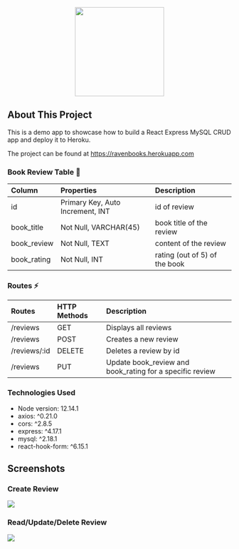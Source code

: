 <p align="center"><img src="https://github.com/victoria-lo/raven-books/blob/master/src/img/ravenclaw.png?raw=true" width="200" />
</p>

## About This Project
This is a demo app to showcase how to build a React Express MySQL CRUD app and deploy it to Heroku.

The project can be found at https://ravenbooks.herokuapp.com

### Book Review Table 📖
| Column | Properties| Description
|:------- |:---------------|:--------------
| id   | Primary Key, Auto Increment, INT                | id of review
| book_title      | Not Null, VARCHAR(45)            | book title of the review
| book_review     | Not Null, TEXT           | content of the review
| book_rating     | Not Null, INT            | rating (out of 5) of the book


### Routes ⚡
| Routes | HTTP Methods| Description
|:------- |:---------------|:--------------
| /reviews    | GET                  | Displays all reviews
| /reviews      | POST               | Creates a new review
| /reviews/:id      | DELETE            | Deletes a review by id
|/reviews| PUT     | Update book_review and book_rating for a specific review

### Technologies Used
- Node version: 12.14.1
- axios: ^0.21.0
- cors: ^2.8.5
- express: ^4.17.1
- mysql: ^2.18.1
- react-hook-form: ^6.15.1

## Screenshots
### Create Review
<img src="https://cdn.hashnode.com/res/hashnode/image/upload/v1607036832256/90Le50dgC.png" />

### Read/Update/Delete Review
<img src="https://cdn.hashnode.com/res/hashnode/image/upload/v1607037016127/6niRU_nTq.png" />

